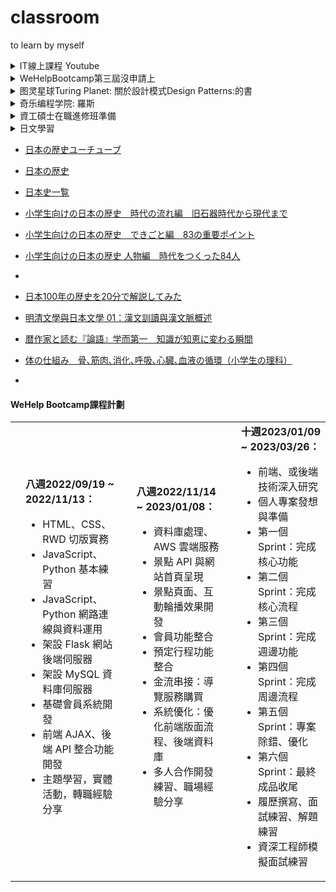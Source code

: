 # classroom

to learn by myself

<details>
  <summary>IT線上課程 Youtube</summary>
	<p>
	- 計算機概論(台大CASE) https://www.youtube.com/watch?v=EDYjPpn1OmE&list=PLil-R4o6jmGiDc1CC8PyBbasl8kR9r8Wr
	<br>- 資料結構(陽明交通大) https://www.youtube.com/watch?v=3503j2L6qNA&t=37s
	<br>- Operating System作業系統 https://www.youtube.com/playlist?list=PL9jciz8qz_zyO55qECi2PD3k6lgxluYEV
	<br>- Linux作業系統(南台科大) https://www.youtube.com/watch?v=HVO_eQtTsZA&list=PLdrYbn8q6soPAOYMLENKEtAgen5JCQJxE
	</p>
</details>

<details>
<summary>WeHelpBootcamp第三屆沒申請上</summary>
<p>[WeHelp Bootcamp](https://training.pada-x.com/wehelp/)</p>
<pre>WeHelp <wehelp@pada-x.com><br>
2022/9月7日 週三 凌晨2:13 (2 天前)<br>
您好，哲文：<br>
很感謝您的申請，經過仔細閱讀您填寫的申請內容後，決定【無法邀請您】參加這一屆的訓練營。<br>
由於申請者眾多，我們的資源有限，僅能利用有限的資訊，艱難的做出抉擇。鼓勵您繼續努力往自己的目標邁進，也歡迎您下一屆再來申請。<br>
-------------<br>
2022/09/09 謝謝回覆:<br>
很遺憾沒能參加此次課程，我會繼續充實自己，準備嘗試下一屆的申請，並預祝Wehlp課程順利成功。<br>
洪哲文敬上<br></pre>
</details>

<details>
  <summary>图灵星球Turing Planet: 關於設計模式Design Patterns:的書</summary>
  [什么是设计模式？凭什么是程序员重要的内功！【设计模式系列1】](https://www.youtube.com/watch?v=HHvTL_MOet4) 設計模式的聖經: 介紹這本書，用java和phthon做例子 OOP概念
  <p>Design Patterns: Elements of Reusable Object-Oriented Software</p>
  <p>[深入淺出設計模式(第二版)Head First Design Patterns, 2nd Edition](https://www.books.com.tw/products/0010901056?gclid=Cj0KCQjwjbyYBhCdARIsAArC6LJQatGTUnRuUox7wbhOgUOWdZ-mHjHlr11bIhTpU4ZtuxR0ZtBTY1QaAr3WEALw_wcB)
</p> 
	<p></p>
  <pre><code>B-15$ ls myrepo  </code>  </pre>
</details>

<details>
  <summary>奇乐编程学院: 羅斯</summary>
  奇乐编程学院  https://www.youtube.com/channel/UCQiB10TT-sy5wdmCB6fiFlg
  <p>为什么我用代码制作动画? 我的开源动画引擎 movy.js https://www.youtube.com/watch?v=C8EiA6RoTnQ
  <br>TCP/IP 网络通信之 Socket 编程入门 
  <br>Three.js (threejs) 浏览器中的3D渲染引擎 https://www.youtube.com/watch?v=E4rxBWm4nhA 
  </p> 
  <pre><code>--</code>  </pre>

	
</details>


<details>
  <summary>資工碩士在職進修班準備</summary>
  <p> 各院校資工碩班 http://www.ck-exam.com.tw/emba06/classic/information-s.htm </p>
  <p> 1.計算機概論</p>
  <p> 2.演算法與資料結構</p>
  算法和操作系統原理<br>
算法學習 刷題 AlgoExpert<br>
LeetCode and AlgoExpert are popular educational platforms that help people prepare for software engineering interviews. The main difference between LeetCode and AlgoExpert is that LeetCode offers a wider range of questions to choose from while AlgoExpert focuses on providing in-depth explanations for each question.<br>
  <p> 3.作業系統</p>
  作業系統 Operation systems Three easy pieces
Remzi Arpaci-DUsseau https://pages.cs.wisc.edu/~remzi/OSTEP/
  
  <p> what is Algorithm</p>
  <p> a process or set of rules to be followed in calculations or other problem-solving operations, especially by a computer.
JS: VC extension: code runner</p>
  <pre><code>B-15$ ls myrepo  </code>  </pre>
</details>


<details>
  <summary>日文學習</summary>
  <p> - 從 [easyNews](https://www3.nhk.or.jp/news/easy/) 學習</p>
  <p> - 利用Google翻譯學習</p>
  <p> - 每天寫日記</p> 
  <pre><code>  title，value，callBack可以缺省  </code>  </pre>
</details>

- [日本の歴史ユーチューブ](https://www.youtube.com/results?sp=mAEB&search_query=%E6%97%A5%E6%9C%AC%E3%81%AE%E6%AD%B4%E5%8F%B2)
- [日本の歴史](https://ja.wikipedia.org/wiki/日本の歴史)
- [日本史一覧](http://www.kotobuki-p.co.jp/jrekisi/jrekisi.htm)
- [小学生向けの日本の歴史　時代の流れ編　旧石器時代から現代まで ](https://www.youtube.com/watch?v=wONWyDeXb7E)
- [小学生向けの日本の歴史　できごと編　83の重要ポイント ](https://www.youtube.com/watch?v=oOPaYNcxQrA)
- [小学生向けの日本の歴史 人物編　時代をつくった84人 ](https://www.youtube.com/watch?v=2w9OX9N6ShA)
- []()
- [日本100年の歴史を20分で解説してみた](https://www.youtube.com/watch?v=T6_jkxal1Mo)
- [明清文學與日本文學 01：漢文訓讀與漢文脈概述](https://www.youtube.com/watch?v=vMjTK0rQD8s)
- [暦作家と読む『論語』学而第一　知識が知恵に変わる瞬間](https://www.youtube.com/watch?v=r3haHIiMl1s&list=PL0HoClN3zOkjQoLCBEdRbi_0aI9LiE9hK)

- [体の仕組み　骨､筋肉､消化､呼吸､心臓､血液の循環（小学生の理科） ](https://www.youtube.com/watch?v=41qHTq4xzBs)
- []()
	
#### WeHelp Bootcamp課程計劃
<table>
<th><td>
	<div class="rule">
	<b>八週2022/09/19 ~ 2022/11/13：</b>
	<ul>
		<li>HTML、CSS、RWD 切版實務</li>
		<li>JavaScript、Python 基本練習</li>
		<li>JavaScript、Python 網路連線與資料運用</li>
		<li>架設 Flask 網站後端伺服器</li>
		<li>架設 MySQL 資料庫伺服器</li>
		<li>基礎會員系統開發</li>
		<li>前端 AJAX、後端 API 整合功能開發</li>
		<li>主題學習，實體活動，轉職經驗分享</li>
	</ul>
	</div>
</td></th>
<th><td>
	<div class="rule">
	<b>八週2022/11/14 ~ 2023/01/08：</b>
	<ul>
		<li>資料庫處理、AWS 雲端服務</li>
		<li>景點 API 與網站首頁呈現</li>
		<li>景點頁面、互動輪播效果開發</li>
		<li>會員功能整合</li>
		<li>預定行程功能整合</li>
		<li>金流串接：導覽服務購買</li>
		<li>系統優化：優化前端版面流程、後端資料庫</li>
		<li>多人合作開發練習、職場經驗分享</li>
	</ul>
	</div>
</td></th>
<th><td>
	<div class="rule">
	<b>十週2023/01/09 ~ 2023/03/26：</b>
	<ul>
		<li>前端、或後端技術深入研究</li>
		<li>個人專案發想與準備</li>
		<li>第一個 Sprint：完成核心功能</li>
		<li>第二個 Sprint：完成核心流程</li>
		<li>第三個 Sprint：完成週邊功能</li>
		<li>第四個 Sprint：完成周邊流程</li>
		<li>第五個 Sprint：專案除錯、優化</li>
		<li>第六個 Sprint：最終成品收尾</li>
		<li>履歷撰寫、面試練習、解題練習</li>
		<li>資深工程師模擬面試練習</li>
	</ul>
	</div>
</td></th>
	

